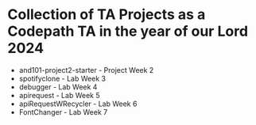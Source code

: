 # Collection of TA Projects as a Codepath TA in the year of our Lord 2024

* and101-project2-starter - Project Week 2
* spotifyclone - Lab Week 3
* debugger - Lab Week 4
* apirequest - Lab Week 5
* apiRequestWRecycler - Lab Week 6
* FontChanger - Lab Week 7
  
